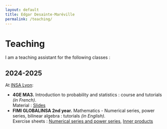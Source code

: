 ```yaml
---
layout: default
title: Edgar Desainte-Maréville
permalink: /teaching/
---
```


# Teaching

I am a teaching assistant for the following classes :

## 2024-2025

At [INSA Lyon](https://www.insa-lyon.fr/):
- **4GE MA3.** Introduction to probability and statistics : course and tutorials *(in French)*. <br>
Material : <a href="/assets/files/Slide_MA3_stat_compl.pdf" target="_blank">Slides</a>
- **FIMI GLOBALINSA 2nd year.**  Mathematics - Numerical series, power series, bilinear algebra : tutorials *(in English)*. <br>
Exercise sheets : <a href="/assets/files/05-series-TD-scan2.pdf" target="_blank">Numerical series and power series</a>, <a href="/assets/files/05-series-TD-scan2.pdf" target="_blank">Inner products</a>